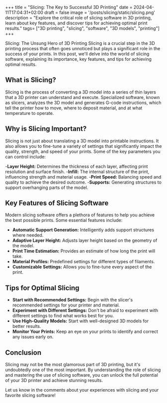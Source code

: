 +++
title = "Slicing: The Key to Successful 3D Printing"
date = 2024-04-11T17:04:31+02:00
draft = false
image = '/posts/slicing/static/slicing.png'
description = "Explore the critical role of slicing software in 3D printing, learn about key features, and discover tips for achieving optimal print results."
tags=  ["3D printing", "slicing", "software", "3D models", "printing"]
+++

Slicing: The Unsung Hero of 3D Printing
Slicing is a crucial step in the 3D printing process that often goes unnoticed but plays a significant role in the success of your prints. In this post, we'll delve into the world of slicing software, explaining its importance, key features, and tips for achieving optimal results.

## What is Slicing?

Slicing is the process of converting a 3D model into a series of thin layers that a 3D printer can understand and execute.  Specialized software, known as slicers, analyzes the 3D model and generates G-code instructions, which tell the printer how to move, where to deposit material, and at what temperature to operate.

## Why is Slicing Important?

Slicing is not just about translating a 3D model into printable instructions. It also allows you to fine-tune a variety of settings that significantly impact the quality, strength, and speed of your prints. Some of the key parameters you can control include:

-**Layer Height:** Determines the thickness of each layer, affecting print resolution and surface finish.
-**Infill:** The internal structure of the print, influencing strength and material usage.
-**Print Speed:**  Balancing speed and quality to achieve the desired outcome.
-**Supports:** Generating structures to support overhanging parts of the model.

## Key Features of Slicing Software

Modern slicing software offers a plethora of features to help you achieve the best possible prints. Some essential features include:

- **Automatic Support Generation:**  Intelligently adds support structures where needed.
- **Adaptive Layer Height:**  Adjusts layer height based on the geometry of the model.
- **Print Time Estimation:**  Provides an estimate of how long the print will take.
- **Material Profiles:**  Predefined settings for different types of filaments.
- **Customizable Settings:**  Allows you to fine-tune every aspect of the print.

## Tips for Optimal Slicing

- **Start with Recommended Settings:**  Begin with the slicer's recommended settings for your printer and material.
- **Experiment with Different Settings:**  Don't be afraid to experiment with different settings to find what works best for you.
- **Use High-Quality Models:**  Start with well-designed 3D models for better results.
- **Monitor Your Prints:** Keep an eye on your prints to identify and correct any issues early on.

## Conclusion

Slicing may not be the most glamorous part of 3D printing, but it's undoubtedly one of the most important. By understanding the role of slicing and mastering the use of slicing software, you can unlock the full potential of your 3D printer and achieve stunning results.

Let us know in the comments about your experiences with slicing and your favorite slicing software!
